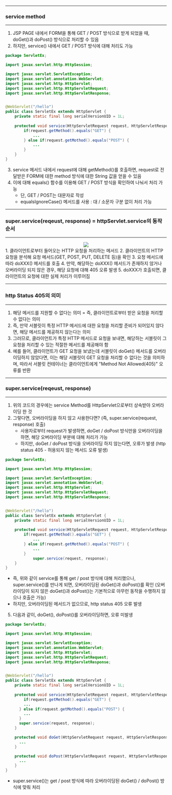 -----
### service method
-----
1. JSP PAGE 내에서 FORM을 통해 GET / POST 방식으로 받게 되었을 때, doGet()과 doPost() 방식으로 처리할 수 있음
2. 하지만, service() 내에서 GET / POST 방식에 대해 처리도 가능
```java
package ServletEx;

import javax.servlet.http.HttpSession;

import javax.servlet.ServletException;
import javax.servlet.annotation.WebServlet;
import javax.servlet.http.HttpServlet;
import javax.servlet.http.HttpServletRequest;
import javax.servlet.http.HttpServletResponse;


@WebServlet("/hello")
public class ServletEx extends HttpServlet {
	private static final long serialVersionUID = 1L;
       
	protected void service(HttpServletRequest request, HttpServletResponse response) throws ServletException, IOException {
	    if(request.getMethod().equals("GET") {
	        ...
	    } else if(request.getMothod().equals("POST") {
	        ...
	    }
	}
}
```

3. service 메서드 내에서 request에 대해 getMethod()를 호출하면, request로 전달받은 FORM에 대한 method 방식에 대한 String 값을 얻을 수 있음
4. 이에 대해 equals() 함수를 이용해 GET / POST 방식을 확인하여 나눠서 처리 가능
   - 단, GET / POST는 대문자로 작성
   - equalsIgnoreCase() 메서드를 사용 : 대 / 소문자 구분 없이 처리 가능

-----
### super.service(reqeust, response) = httpServlet.service의 동작 순서
-----
<div align="center">
<img src="https://github.com/sooyounghan/Web/assets/34672301/b04175a1-a123-49a4-a480-0800f4a1e20f">
</div>
1. 클라이언트로부터 들어오는 HTTP 요청을 처리하는 메서드
2. 클라이언트의 HTTP 요청을 분석해 요청 메서드(GET, POST, PUT, DELETE 등)을 확인
3. 요청 메서드에 따라 doXXX() 메서드를 호출
4. 만약, 해당하는 doXXX() 메서드가 존재하지 않거나 오버라이딩 되지 않은 경우, 해당 요청에 대해 405 오류 발생
5. doXXX가 호출되면, 클라이언트의 요청에 대한 실제 처리가 이루어짐

-----
### http Status 405의 의미
-----
1. 해당 메서드를 지원할 수 없다는 의미 = 즉, 클라이언트로부터 받은 요청을 처리할 수 없다는 의미
2. 즉, 만약 서블릿이 특정 HTTP 메서드에 대한 요청을 처리할 준비가 되어있지 않다면, 해당 메서드를 제공하지 않는다는 의미
3. 그러므로, 클라이언트가 특정 HTTP 메서드로 요청을 보내면, 해당하는 서블릿이 그 요청을 처리할 수 있는 적절한 메서드를 제공해야 함
4. 예를 들어, 클라이언트가 GET 요청을 보냈는데 서블릿이 doGet() 메서드를 오버라이딩하지 않았다면, 이는 해당 서블릿이 GET 요청을 처리할 수 없다는 것을 의미하며, 따라서 서블릿 컨테이너는 클라이언트에게 "Method Not Allowed(405)" 오류를 반환
   
-----
### super.service(reqeust, response)
-----
1. 위의 코드의 경우에는 service Method를 HttpServlet으로부터 상속받아 오버라이딩 한 것
2. 그렇다면, 오버라이딩을 하지 않고 사용한다면? (즉, super.service(request, response) 호출)
   - 사용자로부터 request가 발생하면, doGet / doPost 방식만을 오버라이딩을 하면, 해당 오버라이딩 부분에 대해 처리가 가능
   - 하지만, doGet / doPost 방식을 오버라이딩 하지 않는다면, 오류가 발생 (http status 405 - 허용되지 않는 메서드 오류 발생)

```java
package ServletEx;

import javax.servlet.http.HttpSession;

import javax.servlet.ServletException;
import javax.servlet.annotation.WebServlet;
import javax.servlet.http.HttpServlet;
import javax.servlet.http.HttpServletRequest;
import javax.servlet.http.HttpServletResponse;


@WebServlet("/hello")
public class ServletEx extends HttpServlet {
	private static final long serialVersionUID = 1L;
       
	protected void service(HttpServletRequest request, HttpServletResponse response) throws ServletException, IOException {
	    if(request.getMethod().equals("GET") {
	        ...
	    } else if(request.getMothod().equals("POST") {
	        ...
	    }
      	    super.service(request, response);
	}
}
```
   - 즉, 위와 같이 service를 통해 get / post 방식에 대해 처리했으나, super.service()를 만나게 되면, 오버라이딩된 doGet()과 doPost()를 확인 (오버라이딩이 되지 않은 doGet()과 doPost()는 기본적으로 아무런 동작을 수행하지 않으나 호출은 가능)
   - 하지만, 오버라이딩된 메서드가 없으므로, http status 405 오류 발생

5. 다음과 같이, doGet(), doPost()를 오버라이딩하면, 오류 미발생
```java
package ServletEx;

import javax.servlet.http.HttpSession;

import javax.servlet.ServletException;
import javax.servlet.annotation.WebServlet;
import javax.servlet.http.HttpServlet;
import javax.servlet.http.HttpServletRequest;
import javax.servlet.http.HttpServletResponse;


@WebServlet("/hello")
public class ServletEx extends HttpServlet {
	private static final long serialVersionUID = 1L;
       
	protected void service(HttpServletRequest request, HttpServletResponse response) throws ServletException, IOException {
	    if(request.getMethod().equals("GET") {
        ...
      } else if(request.getMothod().equals("POST") {
        ...
      }
      super.service(request, response);
	}

	protected void doGet(HttpServletRequest request, HttpServletResponse response) throws ServletException, IOException {
	  ...  
	}

	protected void doPost(HttpServletRequest request, HttpServletResponse response) throws ServletException, IOException {
	  ...  
	}
}
```
   - super.service()는 get / post 방식에 따라 오버라이딩된 doGet() / doPost() 방식에 맞춰 처리
